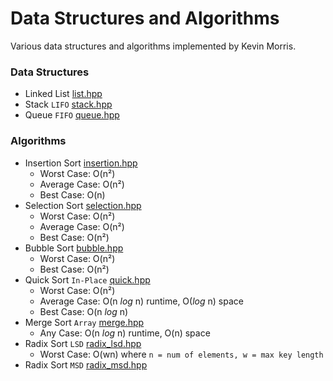 # Data Structures and Algorithms

Various data structures and algorithms implemented by Kevin Morris.

### Data Structures

* Linked List [list.hpp](https://github.com/kevr/data-structures-and-algorithms/tree/master/include/datastruct/list.hpp)
* Stack `LIFO` [stack.hpp](https://github.com/kevr/data-structures-and-algorithms/tree/master/include/datastruct/stack.hpp)
* Queue `FIFO` [queue.hpp](https://github.com/kevr/data-structures-and-algorithms/tree/master/include/datastruct/queue.hpp)

### Algorithms

* Insertion Sort [insertion.hpp](https://github.com/kevr/data-structures-and-algorithms/tree/master/include/insertion.hpp)
	* Worst Case: O(n&sup2;)
	* Average Case: O(n&sup2;)
	* Best Case: O(n)
* Selection Sort [selection.hpp](https://github.com/kevr/data-structures-and-algorithms/tree/master/include/selection.hpp)
	* Worst Case: O(n&sup2;)
	* Average Case: O(n&sup2;)
	* Best Case: O(n&sup2;)
* Bubble Sort [bubble.hpp](https://github.com/kevr/data-structures-and-algorithms/tree/master/include/bubble.hpp)
	* Worst Case: O(n&sup2;)
	* Best Case: O(n&sup2;)
* Quick Sort `In-Place` [quick.hpp](https://github.com/kevr/data-structures-and-algorithms/tree/master/include/quick.hpp)
    * Worst Case: O(n&sup2;)
    * Average Case: O(n _log_ n) runtime, O(_log_ n) space
    * Best Case: O(n _log_ n)
* Merge Sort `Array` [merge.hpp](https://github.com/kevr/data-structures-and-algorithms/tree/master/include/merge.hpp)
	* Any Case: O(n _log_ n) runtime, O(n) space
* Radix Sort `LSD` [radix_lsd.hpp](https://github.com/kevr/data-structures-and-algorithms/tree/master/include/radix_lsd.hpp)
	* Worst Case: O(wn) where `n = num of elements, w = max key length`
* Radix Sort `MSD` [radix_msd.hpp](https://github.com/kevr/data-structures-and-algorithms/tree/master/include/radix_msd.hpp)


